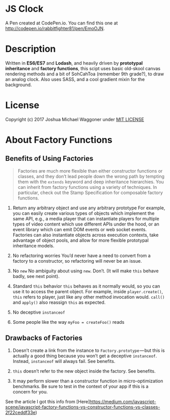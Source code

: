 # JS Clock
A Pen created at CodePen.io. You can find this one at http://codepen.io/rabbitfighter81/pen/EmoOJN.

# Description

Written in **ES6/ES7** and **Lodash**, and heavily driven by **prototypal inheritance** and **factory functions**, this scipt uses basic old-skool canvas rendering methods and a bit of SohCahToa (remember 9th grade?), to draw an analog clock. Also uses SASS, and a cool gradient mixin for the background.

# License
Copyright (c) 2017 Joshua Michael Waggoner under [MIT LICENSE](LICENSE)

# About Factory Functions

## Benefits of Using Factories

>Factories are much more flexible than either constructor functions or classes, and they don’t lead people down the wrong path by tempting them with the `extends` keyword and deep inheritance hierarchies. You can inherit from factory functions using a variety of techniques. In particular, check out the Stamp Specification for composable factory functions.

1. Return any arbitrary object and use any arbitrary prototype
For example, you can easily create various types of objects which implement the same API, e.g., a media player that can instantiate players for multiple types of video content which use different APIs under the hood, or an event library which can emit DOM events or web socket events.
Factories can also instantiate objects across execution contexts, take advantage of object pools, and allow for more flexible prototypal inheritance models.

2. No refactoring worries
You’d never have a need to convert from a factory to a constructor, so refactoring will never be an issue.

3. No `new`
No ambiguity about using `new`. Don’t. (It will make `this` behave badly, see next point).

4. Standard `this` behavior
`this` behaves as it normally would, so you can use it to access the parent object. For example, inside `player.create()`, `this` refers to player, just like any other method invocation would. `call()` and `apply()` also reassign `this` as expected.

5. No deceptive `instanceof`

6. Some people like the way `myFoo = createFoo()` reads

## Drawbacks of Factories

1. Doesn’t create a link from the instance to `Factory.prototype` — but this is actually a good thing because you won’t get a deceptive `instanceof`. Instead, `instanceof` will always fail. See benefits.

2. `this` doesn’t refer to the new object inside the factory. See benefits.

3. It may perform slower than a constructor function in micro-optimization benchmarks. Be sure to test in the context of your app if this is a concern for you. 

See the article I got this info from [Here]https://medium.com/javascript-scene/javascript-factory-functions-vs-constructor-functions-vs-classes-2f22ceddf33e)



 
